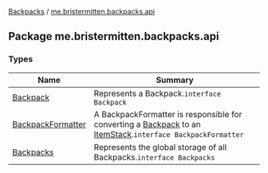 [Backpacks](../index.md) / [me.bristermitten.backpacks.api](./index.md)

## Package me.bristermitten.backpacks.api

### Types

| Name | Summary |
|---|---|
| [Backpack](-backpack/index.md) | Represents a Backpack.`interface Backpack` |
| [BackpackFormatter](-backpack-formatter/index.md) | A BackpackFormatter is responsible for converting a [Backpack](-backpack/index.md) to an [ItemStack](#).`interface BackpackFormatter` |
| [Backpacks](-backpacks/index.md) | Represents the global storage of all Backpacks.`interface Backpacks` |
